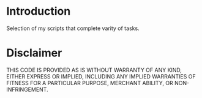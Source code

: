 # Introduction
Selection of my scripts that complete varity of tasks.

# Disclaimer
THIS CODE IS PROVIDED AS IS WITHOUT WARRANTY OF ANY KIND, EITHER EXPRESS OR IMPLIED, INCLUDING ANY IMPLIED WARRANTIES OF FITNESS FOR A PARTICULAR PURPOSE, MERCHANT ABILITY, OR NON-INFRINGEMENT.
